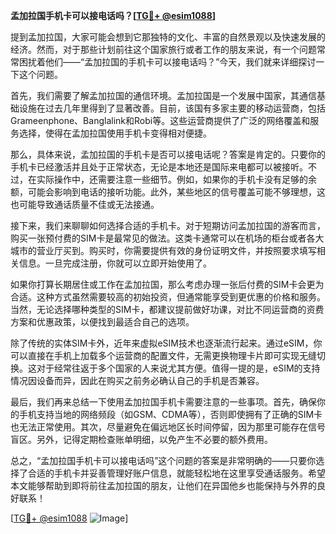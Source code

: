 **孟加拉国手机卡可以接电话吗？[[TG💪+ @esim1088](https://t.me/s/esim1088)]**

提到孟加拉国，大家可能会想到它那独特的文化、丰富的自然景观以及快速发展的经济。然而，对于那些计划前往这个国家旅行或者工作的朋友来说，有一个问题常常困扰着他们——“孟加拉国的手机卡可以接电话吗？”今天，我们就来详细探讨一下这个问题。

首先，我们需要了解孟加拉国的通信环境。孟加拉国是一个发展中国家，其通信基础设施在过去几年里得到了显著改善。目前，该国有多家主要的移动运营商，包括Grameenphone、Banglalink和Robi等。这些运营商提供了广泛的网络覆盖和服务选择，使得在孟加拉国使用手机卡变得相对便捷。

那么，具体来说，孟加拉国的手机卡是否可以接电话呢？答案是肯定的。只要你的手机卡已经激活并且处于正常状态，无论是本地还是国际来电都可以被接听。不过，在实际操作中，还需要注意一些细节。例如，如果你的手机卡没有足够的余额，可能会影响到电话的接听功能。此外，某些地区的信号覆盖可能不够理想，这也可能导致通话质量不佳或无法接通。

接下来，我们来聊聊如何选择合适的手机卡。对于短期访问孟加拉国的游客而言，购买一张预付费的SIM卡是最常见的做法。这类卡通常可以在机场的柜台或者各大城市的营业厅买到。购买时，你需要提供有效的身份证明文件，并按照要求填写相关信息。一旦完成注册，你就可以立即开始使用了。

如果你打算长期居住或工作在孟加拉国，那么考虑办理一张后付费的SIM卡会更为合适。这种方式虽然需要较高的初始投资，但通常能享受到更优惠的价格和服务。当然，无论选择哪种类型的SIM卡，都建议提前做好功课，对比不同运营商的资费方案和优惠政策，以便找到最适合自己的选项。

除了传统的实体SIM卡外，近年来虚拟eSIM技术也逐渐流行起来。通过eSIM，你可以直接在手机上加载多个运营商的配置文件，无需更换物理卡片即可实现无缝切换。这对于经常往返于多个国家的人来说尤其方便。值得一提的是，eSIM的支持情况因设备而异，因此在购买之前务必确认自己的手机是否兼容。

最后，我们再来总结一下使用孟加拉国手机卡需要注意的一些事项。首先，确保你的手机支持当地的网络频段（如GSM、CDMA等），否则即使拥有了正确的SIM卡也无法正常使用。其次，尽量避免在偏远地区长时间停留，因为那里可能存在信号盲区。另外，记得定期检查账单明细，以免产生不必要的额外费用。

总之，“孟加拉国手机卡可以接电话吗”这个问题的答案是非常明确的——只要你选择了合适的手机卡并妥善管理好账户信息，就能轻松地在这里享受通话服务。希望本文能够帮助到即将前往孟加拉国的朋友，让他们在异国他乡也能保持与外界的良好联系！

[[TG💪+ @esim1088](https://t.me/s/esim1088) ![Image](https://i.postimg.cc/4NQfJmqS/Snipaste-2025-05-13-00-14-12.png)]